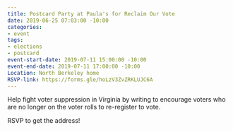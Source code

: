 ```yaml
---
title: Postcard Party at Paula's for Reclaim Our Vote
date: 2019-06-25 07:03:00 -10:00
categories:
- event
tags:
- elections
- postcard
event-start-date: 2019-07-11 15:00:00 -10:00
event-end-date: 2019-07-11 17:00:00 -10:00
Location: North Berkeley home
RSVP-link: https://forms.gle/hoLzV3ZvZRKLUJC6A
---
```


Help fight voter suppression in Virginia by writing to encourage voters who are no longer on the voter rolls to re-register to vote.

RSVP to get the address!